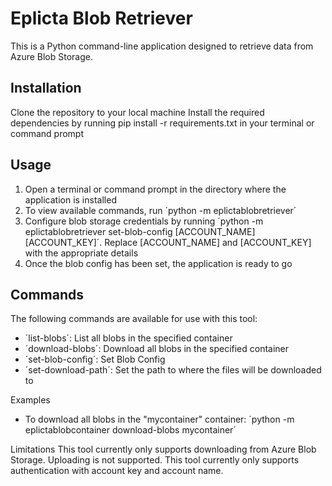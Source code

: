 # Eplicta Blob Retriever
This is a Python command-line application designed to retrieve data from Azure Blob Storage.

## Installation
Clone the repository to your local machine
Install the required dependencies by running pip install -r requirements.txt in your terminal or command prompt

## Usage
1. Open a terminal or command prompt in the directory where the application is installed
2. To view available commands, run ´python -m eplictablobretriever´
3. Configure blob storage credentials by running ´python -m eplictablobretriever set-blob-config [ACCOUNT_NAME] [ACCOUNT_KEY]´. Replace [ACCOUNT_NAME] and [ACCOUNT_KEY] with the appropriate details
4. Once the blob config has been set, the application is ready to go

## Commands
The following commands are available for use with this tool:
- ´list-blobs´: List all blobs in the specified container
- ´download-blobs´: Download all blobs in the specified container
- ´set-blob-config´: Set Blob Config
- ´set-download-path´: Set the path to where the files will be downloaded to

Examples
- To download all blobs in the "mycontainer" container: ´python -m eplictablobcontainer download-blobs mycontainer´

Limitations
This tool currently only supports downloading from Azure Blob Storage. Uploading is not supported.
This tool currently only supports authentication with account key and account name.